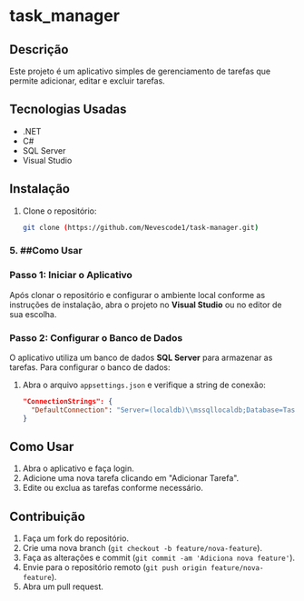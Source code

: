 # task_manager
## Descrição  
Este projeto é um aplicativo simples de gerenciamento de tarefas que permite adicionar, editar e excluir tarefas.
## Tecnologias Usadas
- .NET
- C#
- SQL Server
- Visual Studio
## Instalação
1. Clone o repositório:
   ```bash
   git clone (https://github.com/Nevescode1/task-manager.git)

### 5. ##Como Usar

### Passo 1: Iniciar o Aplicativo
Após clonar o repositório e configurar o ambiente local conforme as instruções de instalação, abra o projeto no **Visual Studio** ou no editor de sua escolha.

### Passo 2: Configurar o Banco de Dados
O aplicativo utiliza um banco de dados **SQL Server** para armazenar as tarefas. Para configurar o banco de dados:

1. Abra o arquivo `appsettings.json` e verifique a string de conexão:
   ```json
   "ConnectionStrings": {
     "DefaultConnection": "Server=(localdb)\\mssqllocaldb;Database=TaskManager;Trusted_Connection=True;"
   }

## Como Usar
1. Abra o aplicativo e faça login.
2. Adicione uma nova tarefa clicando em "Adicionar Tarefa".
3. Edite ou exclua as tarefas conforme necessário.
## Contribuição
1. Faça um fork do repositório.
2. Crie uma nova branch (`git checkout -b feature/nova-feature`).
3. Faça as alterações e commit (`git commit -am 'Adiciona nova feature'`).
4. Envie para o repositório remoto (`git push origin feature/nova-feature`).
5. Abra um pull request.
